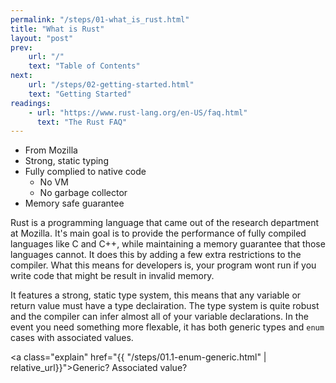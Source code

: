```yaml
---
permalink: "/steps/01-what_is_rust.html"
title: "What is Rust"
layout: "post"
prev: 
    url: "/"
    text: "Table of Contents"
next: 
    url: "/steps/02-getting-started.html"
    text: "Getting Started"
readings:
    - url: "https://www.rust-lang.org/en-US/faq.html"
      text: "The Rust FAQ"
---
```

- From Mozilla
- Strong, static typing
- Fully complied to native code
    - No VM
    - No garbage collector
- Memory safe guarantee

<div class="explain">
<p>Rust is a programming language that came out of the research department at Mozilla. It's main goal is to provide the performance of fully compiled languages like C and C++, while maintaining a memory guarantee that those languages cannot. It does this by adding a few extra restrictions to the compiler. What this means for developers is, your program wont run if you write code that might be result in invalid memory.</p>
<p>It features a strong, static type system, this means that any variable or return value must have a type declairation. The type system is quite robust and the compiler can infer almost all of your variable declarations. In the event you need something more flexable, it has both generic types and <code>enum</code> cases with associated values.</p>
</div>

<a class="explain" href="{{ "/steps/01.1-enum-generic.html" | relative_url}}">Generic? Associated value?</a>